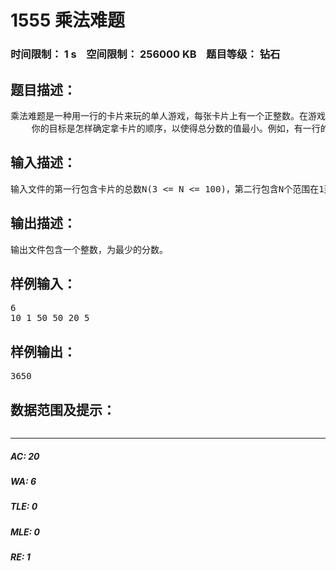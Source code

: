 # 1555 乘法难题    
### 时间限制： 1 s&nbsp;&nbsp;&nbsp;&nbsp;空间限制： 256000 KB&nbsp;&nbsp;&nbsp;&nbsp;题目等级： 钻石  
## 题目描述：  

<pre>
乘法难题是一种用一行的卡片来玩的单人游戏，每张卡片上有一个正整数。在游戏者从中拿出一卡片，并且得到一个分数，它等于被拿走的卡片上的数与这张卡片左右两张卡片上的整数的积。第一张与与最后一张卡片不能被拿出。在最后一次移动后，这行卡片中只剩下两张。
    你的目标是怎样确定拿卡片的顺序，以使得总分数的值最小。例如，有一行的卡片，它上面的数字为10 1 50 20 5, 游戏者可以先取走1这张卡片,然后是20 和50,总分数为10*1*50 + 50*20*5 + 10*50*5 = 500+5000+2500 = 8000，如果他先拿50, 然接着20，最后取出1, 总分数为1*50*20 + 1*20*5 + 10*1*5 = 1000+100+50 = 1150。
</pre>
  
  
## 输入描述：  

<pre>
输入文件的第一行包含卡片的总数N(3 <= N <= 100)，第二行包含N个范围在1到100之间的整数（两个整数之间有一个空格）。
</pre>
  
  
## 输出描述：  

<pre>
输出文件包含一个整数，为最少的分数。
</pre>
  
  
## 样例输入：  

<pre>
6  
10 1 50 50 20 5
</pre>
  
  
## 样例输出：  

<pre>
3650
</pre>
  
  
## 数据范围及提示：  

<pre>
</pre>
  
  
***  

##### AC: 20  
##### WA: 6  
##### TLE: 0  
##### MLE: 0  
##### RE: 1  

